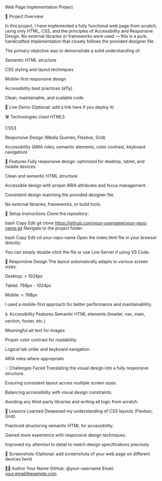 Web Page Implementation Project

📄 Project Overview

In this project, I have implemented a fully functional web page from scratch, using only HTML, CSS, and the principles of Accessibility and Responsive Design. No external libraries or frameworks were used — this is a pure, handcrafted implementation that closely follows the provided designer file.

The primary objective was to demonstrate a solid understanding of:

Semantic HTML structure

CSS styling and layout techniques

Mobile-first responsive design

Accessibility best practices (a11y)

Clean, maintainable, and scalable code

🚀 Live Demo
(Optional: add a link here if you deploy it)

🛠 Technologies Used
HTML5

CSS3

Responsive Design (Media Queries, Flexbox, Grid)

Accessibility (ARIA roles, semantic elements, color contrast, keyboard navigation)

📐 Features
Fully responsive design: optimized for desktop, tablet, and mobile devices.

Clean and semantic HTML structure.

Accessible design with proper ARIA attributes and focus management.

Consistent design matching the provided designer file.

No external libraries, frameworks, or build tools.

🔧 Setup Instructions
Clone the repository:

bash
Copy
Edit
git clone https://github.com/your-username/your-repo-name.git
Navigate to the project folder:

bash
Copy
Edit
cd your-repo-name
Open the index.html file in your browser directly:

You can simply double-click the file or use Live Server if using VS Code.

📱 Responsive Design
The layout automatically adapts to various screen sizes:

Desktop: > 1024px

Tablet: 768px - 1024px

Mobile: < 768px

I used a mobile-first approach for better performance and maintainability.

♿ Accessibility Features
Semantic HTML elements (header, nav, main, section, footer, etc.)

Meaningful alt text for images

Proper color contrast for readability

Logical tab order and keyboard navigation

ARIA roles where appropriate

💡 Challenges Faced
Translating the visual design into a fully responsive structure.

Ensuring consistent layout across multiple screen sizes.

Balancing accessibility with visual design constraints.

Avoiding any third-party libraries and writing all logic from scratch.

📌 Lessons Learned
Deepened my understanding of CSS layouts (Flexbox, Grid).

Practiced structuring semantic HTML for accessibility.

Gained more experience with responsive design techniques.

Improved my attention to detail to match design specifications precisely.

📸 Screenshots
(Optional: add screenshots of your web page on different devices here)

👨‍💻 Author
Your Name
GitHub: @your-username
Email: your.email@example.com